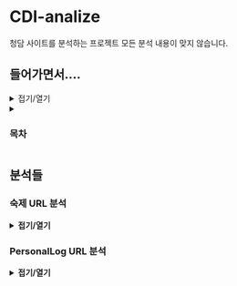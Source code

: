 # CDI-analize
청담 사이트를 분석하는 프로젝트
모든 분석 내용이 맞지 않습니다.

## 들어가면서....
<details>
  <summary>접기/열기</summary>
  청담 관계자분들 지금 만해도 찾은 보안 취약점이 여러개입니다.
  제발 해결해주세요..
</details>

<details>
  <summary><h3>목차</h3></summary>
  
  <b>[숙제 URL 분석](#숙제-URL-분석)</b><br>
  [PersonalLog URL 분석](#PersonalLog-URL-분석)
  <b></b>
  
</details>

## 분석들
### 숙제 URL 분석
<details>
  <summary><b>접기/열기</b></summary>

  <https://learning.chungdahm.com/cdi/iLearning> 에 접속 후 로그인
  ![learning chungdahm com_cdi_iLearning](https://user-images.githubusercontent.com/73765768/188362396-8659bf9b-4208-4dbd-928f-090246ac5ce9.png)
  1. 여기에서 현재 숙제 버튼 클릭
  2. 창 열린걸 확인후 창 닫기
  3. 방문기록 들어가기 (윈도우OS: Ctrl + h, 맥OS: Cmd + y)
  <img width="957" alt="스크린샷 2022-09-05 13 49 17" src="https://user-images.githubusercontent.com/73765768/188362638-a92c2cc1-4aeb-4c81-adae-ae3c3e9076a2.png"><br>
  4. 위 그림에서 3번째 페이지 우클릭후 링크 복사
  5. https://il.chungdahm.com/?std_id=1234567&sem_id=123&top_cors_id=1234&cid=1234&g_seq=123456과 같은 형식으로 복사가 될 것이다.

  #### 위 링크의 분석내용
  <b>
  위 링크에서 [std_id=뒤의 부분은 학생(자신)의 id], [sem_id=뒤의 부분은 현재 학기의 id], [top_cors_id=뒤의 부분은 현재 확인 불가], [cid=뒤의 부분은 chapter id 즉 현재 챕터의 고유 id], [g_seq=뒤의 부분은 현재 숙제의 고유 id]</b>
</details>

### PersonalLog URL 분석  
<details>
  <summary><b>접기/열기</b></summary>
  
  예로는 <https://learning.chungdahm.com/cdi/personalLog/1635080> 에서 personalLog 뒤의 숫자는 학생의 id이다.

</details>

